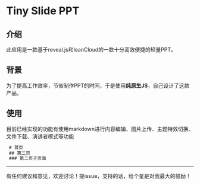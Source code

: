 # Tiny Slide PPT

## 介绍

此应用是一款基于reveal.js和leanCloud的一款十分高效便捷的轻量PPT。

## 背景

为了提高工作效率，节省制作PPT的时间，于是使用**纯原生JS**，自己设计了这款产品。

## 使用

目前已经实现的功能有使用markdown进行内容编辑、图片上传、主题特效切换、文件下载、演讲者模式等功能

~~~md
 # 首页
 ## 第二页
 ### 第二页子页面
~~~
---
有任何建议和意见，欢迎讨论！提issue，支持的话，给个星是对我最大的鼓励！
